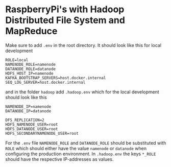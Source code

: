 ﻿# RaspberryPi's with Hadoop Distributed File System and MapReduce

Make sure to add `.env` in the root directory. It should look like this for local development

```dotenv
ROLE=local
NAMENODE_ROLE=namenode
DATANODE_ROLE=datanode
HDFS_HOST_IP=namenode
KAFKA_BOOTSTRAP_SERVERS=host.docker.internal
SEQ_LOG_SERVER=host.docker.internal
```

and in the folder `hadoop` add `.hadoop.env` which for the local development should look like this

```dotenv
NAMENODE_IP=namenode
DATANODE_IP=datanode

DFS_REPLICATION=2
HDFS_NAMENODE_USER=root
HDFS_DATANODE_USER=root
HDFS_SECONDARYNAMENODE_USER=root
```

For the `.env` file `NAMENODE_ROLE` and `DATANODE_ROLE` should be substituted with `ROLE` which should either have the
value `namenode` or `datanode` when configuring the production environment. In `.hadoop.env` the keys `*_ROLE` should
have the respective IP-addresses as values.